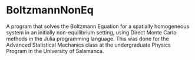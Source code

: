 # BoltzmannNonEq
A program that solves the Boltzmann Equation for a spatially homogeneous system in an initially non-equilibrium setting, using Direct Monte Carlo methods in the Julia programming language. This was done for the Advanced Statistical Mechanics class at the undergraduate Physics Program in the University of Salamanca.
